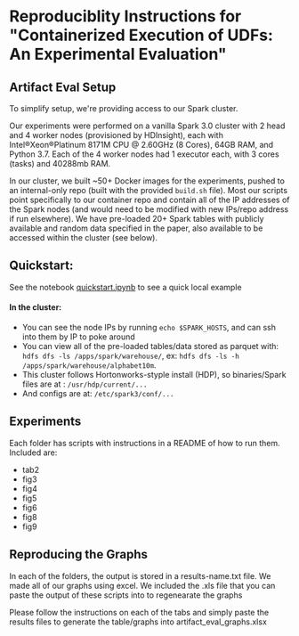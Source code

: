 # Reproduciblity Instructions for "Containerized Execution of UDFs: An Experimental Evaluation"

## Artifact Eval Setup

To simplify setup, we're providing access to our Spark cluster. 

Our experiments were performed on a vanilla Spark 3.0 cluster with 2 head and 4 worker nodes (provisioned by HDInsight), each with Intel®Xeon®Platinum 8171M CPU @ 2.60GHz (8 Cores), 64GB RAM, and Python 3.7.  Each of the 4 worker nodes had 1 executor each, with 3 cores (tasks) and 40288mb RAM. 

In our cluster, we built ~50+ Docker images for the experiments, pushed to an internal-only repo (built with the provided `build.sh` file). Most our scripts point specifically to our container repo and contain all of the IP addresses of the Spark nodes (and would need to be modified with new IPs/repo address if run elsewhere).  We have pre-loaded 20+ Spark tables with publicly available and random data specified in the paper, also available to be accessed within the cluster (see below). 

## Quickstart:
See the notebook [quickstart.ipynb](https://github.com/cage-paper-artifact/cage-vldb/blob/main/quickstart.ipynb) to see a quick local example

#### In the cluster:
* You can see the node IPs by running `echo $SPARK_HOSTS`, and can ssh into them by IP to poke around
* You can view all of the pre-loaded tables/data stored as parquet with: `hdfs dfs -ls /apps/spark/warehouse/`, ex: `hdfs dfs -ls -h /apps/spark/warehouse/alphabet10m`. 
* This cluster follows Hortonworks-styple install (HDP), so binaries/Spark files are at : `/usr/hdp/current/...`
* And configs are at: `/etc/spark3/conf/...`

## Experiments

Each folder has scripts with instructions in a README of how to run them. Included are:

* tab2 
* fig3
* fig4
* fig5
* fig6
* fig8
* fig9


## Reproducing the Graphs

In each of the folders, the output is stored in a results-name.txt file.  We made all of our graphs using excel.  We included the .xls file that you can paste the output of these scripts into to regenearate the graphs

Please follow the instructions on each of the tabs and simply paste the results files to generate the table/graphs into artifact_eval_graphs.xlsx



